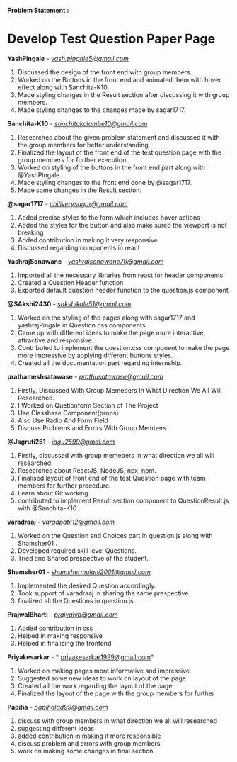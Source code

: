 **Problem Statement :**
# Develop Test Question Paper Page

**YashPingale** - *yash.pingale5@gmail.com*
  1. Discussed the design of the front end with group members.
  2. Worked on the Buttons in the front end and animated them with hover effect along with Sanchita-K10.
  3. Made styling changes in the Result section after discussing it with group members. 
  4. Made styling changes to the changes made by sagar1717.
 
**Sanchita-K10** - *sanchitakolambe10@gmail.com*  
  1. Researched about the given problem statement and discussed it with the group members for better understanding.
  2. Finalized the layout of the front end of the test question page with the group members for further execution.
  3. Worked on styling of the  buttons in the front end part along with @YashPingale.
  4. Made styling changes to the front end done by @sagar1717.
  5. Made some changes in the Result section.

**@sagar1717** - *chiliverysagar@gmail.com*
  1. Added precise styles to the form which includes hover actions
  2. Added the styles for the button and also make sured the viewport is not breaking
  3. Added contribution in making it very responsive
  4. Discussed regarding components in react 

**YashrajSonawane** - *yashrajsonawane79@gmail.com*
  1. Imported all the necessary libraries from react for header components
  2. Created a Question Header function
  3. Exported default question header function to the question.js component
  
 **@SAkshi2430** - *sakshikale51@gmail.com*
  1.  Worked on the styling of the pages along with sagar1717 and yashrajPingale in Question.css components.
  2.  Came up with different ideas to make the page more interactive, attractive and responsive.
  3.  Contributed to implement the question.css component to make the page more impressive by applying different buttons styles.
  4.  Created all the documentation part regarding internship.
  
  
**prathameshsatawase** - *prathusatawase@gmail.com*
1. Firstly, Discussed With Group Memebers In What Direction We All Will Researched.
2. I Worked on Quetionform Section of The Project
3. Use Classbase Component(props)
4. Also Use Radio And Form.Field
5. Discuss Problems and Errors With Group Members

**@Jagruti251** - *jagu2599@gmal.com*
 1. Firstly, discussed with group memebers in what direction we all will researched.
 2. Researched about ReactJS, NodeJS, npx, npm.
 3. Finalised layout of front end of the test Question page with team members for further procedure.
 4. Learn about Git working.
 5. contributed to implement Result section component to QuestionResult.js with @Sanchita-K10 .

**varadraaj** - *varadpatil12@gmail.com*
1. Worked on the Question and Choices part in question.js along with Shamsher01 .
2. Developed required skill level Questions.
3. Tried and Shared prespective of the student.

**Shamsher01** - *shamshermulani2001@gmail.com*
1. Implemented the desired Question accordingly.
2. Took support of varadraaj in sharing the same prespective.
3. finalized all the Questions in question.js

**PrajwalBharti** - *prajvalvb@gmail.com*
1. Added contribution in css 
2. Helped in making responsive
3. Helped in finalising the frontend

**Priyakesarkar** - * priyakesarkar1999@gmail.com*
1. Worked on making pages more informative and impressive
2. Suggested some new ideas to work on layout of the page
3. Created all the work regarding the layout of the page
4. Finalized the layout of the page with the group members for further

**Papiha** - *papihalad99@gmail.com*

1. discuss with group members in what direction we all will researched
2. suggesting different ideas
3. added contribution in making it more responsible
4. discuss problem and errors with group members
5. work on making some changes in final section

